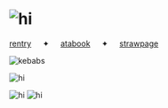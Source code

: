 
 # ![hi](https://files.catbox.moe/5kv6y5.jpg)

 
 [rentry](https://rentry.co/doomedcivilization)⠀⠀✦⠀⠀[atabook](https://dancingfactory.atabook.org/)⠀⠀✦⠀⠀[strawpage](https://robulyaoi.straw.page)

 ![kebabs](https://komarev.com/ghpvc/?username=military-fashioned)

![hi](https://files.catbox.moe/2uvfm5.webp)

![hi](https://files.catbox.moe/1dl0f8.webp) ![hi](https://files.catbox.moe/lvzkeo.gif)


